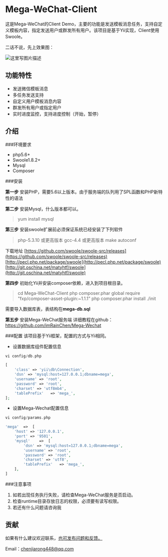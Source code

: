 Mega-WeChat-Client
==========
这是Mega-WeChat的Client Demo，主要的功能是发送模板消息任务，支持自定义模板内容，指定发送用户或群发所有用户。该项目是基于Yii实现，Client使用Swoole。

二话不说，先上效果图：

![这里写图片描述](https://note.youdao.com/yws/api/personal/file/WEB436c8ffaecd9e873feb8f7cfff03ffa2?method=download&shareKey=6be71e4741189afb23fb65f81645fa29)

功能特性
----------
 - 发送微信模板消息
 - 多任务发送支持
 - 自定义用户模板消息内容
 - 群发所有用户或指定用户
 - 实时进度监控，支持进度控制（开始，暂停）

介绍
----------

###环境要求
 - php5.6+
 - Swoole1.8.2+
 - Mysql
 - Composer

###安装

**第一步**
安装PHP，需要5.6以上版本。由于服务端的队列用了SPL函数和PHP新特性的语法

**第二步**
安装Mysql，什么版本都可以。

> yum install mysql


**第三步**
安装swoole扩展前必须保证系统已经安装了下列软件

> php-5.3.10 或更高版本
> gcc-4.4 或更高版本
> make
> autoconf 

下载地址
[https://github.com/swoole/swoole-src/releases](https://github.com/swoole/swoole-src/releases)
[http://pecl.php.net/package/swoole](http://pecl.php.net/package/swoole)
[http://git.oschina.net/matyhtf/swoole](http://git.oschina.net/matyhtf/swoole)

**第四步**
初始化Yii并安装composer依赖，进入到项目根目录。

> cd Mega-WeChat-Client
> php composer.phar global require "fxp/composer-asset-plugin:~1.1.1"
> php composer.phar install
> ./init

需要导入数据库表，表结构在**mega-db.sql**

**第五步**
安装Mega-WeChat服务端
详细教程在github：https://github.com/imRainChen/Mega-Wechat

###配置
该项目基于Yii框架，配置的方式与Yii相同。

* 设置数据库组件配置信息

```php
vi config/db.php

[
    'class' => 'yii\db\Connection',
    'dsn' => 'mysql:host=127.0.0.1;dbname=mega',
    'username' => 'root',
    'password' => 'root',
    'charset' => 'utf8mb4',
    'tablePrefix'   => 'mega_',
];
```

* 设置Mega-Wechat配置信息

```php
vi config/params.php

'mega'  =>  [
    'host' => '127.0.0.1',
    'port' => '9501',
    'mysql'    =>  [
        'dsn' => 'mysql:host=127.0.0.1;dbname=mega',
        'username' => 'root',
        'password' => 'root',
        'charset' => 'utf8',
        'tablePrefix'   => 'mega_',
    ],
]
```

###注意事项

 1. 如若出现任务执行失败，请检查Mega-WeChat服务是否启动。
 2. 检查runtime目录存放日志的权限，必须要有读写权限。
 3. 若还有什么问题请咨询我

贡献
----------
如果有什么建议欢迎联系，[也可发布问题和反馈。](https://github.com/imRainChen/Mega-Wechat/issues)

Email：chenjiarong448@qq.com
